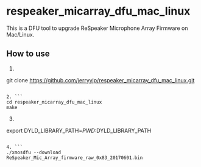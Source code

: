 # respeaker_micarray_dfu_mac_linux

This is a DFU tool to upgrade ReSpeaker Microphone Array Firmware on Mac/Linux.

## How to use

1. ```
git clone https://github.com/jerryyip/respeaker_micarray_dfu_mac_linux.git
```

2. ```
cd respeaker_micarray_dfu_mac_linux
make
```

3. ```
export DYLD_LIBRARY_PATH=$PWD:$DYLD_LIBRARY_PATH
```

4. ```
./xmosdfu --download ReSpeaker_Mic_Array_firmware_raw_0x83_20170601.bin
```
